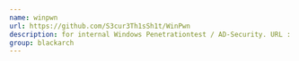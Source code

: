 ```yaml
---
name: winpwn
url: https://github.com/S3cur3Th1sSh1t/WinPwn
description: for internal Windows Penetrationtest / AD-Security. URL : https://github.com/S3cur3Th1sSh1t/WinPwn Groups : blackarch blackarch-windows blackarch-automation
group: blackarch
---
```

